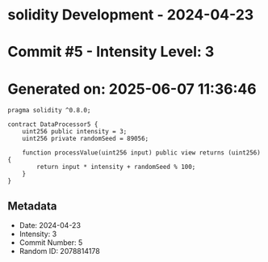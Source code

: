 ﻿# solidity Development - 2024-04-23
# Commit #5 - Intensity Level: 3
# Generated on: 2025-06-07 11:36:46
```solidity
pragma solidity ^0.8.0;

contract DataProcessor5 {
    uint256 public intensity = 3;
    uint256 private randomSeed = 89056;

    function processValue(uint256 input) public view returns (uint256) {
        return input * intensity + randomSeed % 100;
    }
}
```
## Metadata
- Date: 2024-04-23
- Intensity: 3
- Commit Number: 5
- Random ID: 2078814178
